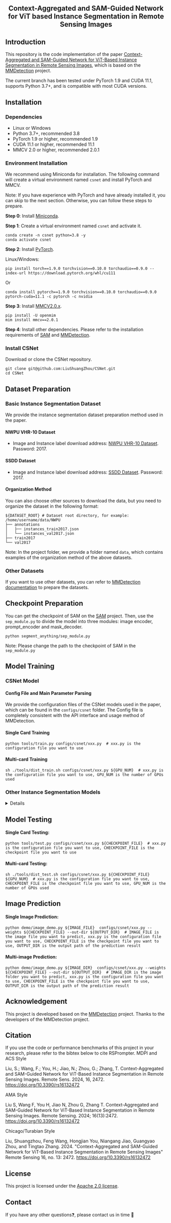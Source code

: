 <div align="center">
    <h2>
        Context-Aggregated and SAM-Guided Network for ViT based Instance Segmentation in Remote Sensing Images
    </h2>
</div>


## Introduction

This repository is the code implementation of the paper [Context-Aggregated and SAM-Guided Network for ViT-Based Instance Segmentation in Remote Sensing Images](https://www.mdpi.com/2072-4292/16/13/2472), which is based on the [MMDetection](https://github.com/open-mmlab/mmdetection/tree/main) project.

The current branch has been tested under PyTorch 1.9 and CUDA 11.1, supports Python 3.7+, and is compatible with most CUDA versions.


## Installation

### Dependencies

- Linux or Windows
- Python 3.7+, recommended 3.8
- PyTorch 1.9 or higher, recommended 1.9
- CUDA 11.1 or higher, recommended 11.1
- MMCV 2.0 or higher, recommended 2.0.1

### Environment Installation

We recommend using Miniconda for installation. The following command will create a virtual environment named `csnet` and install PyTorch and MMCV.

Note: If you have experience with PyTorch and have already installed it, you can skip to the next section. Otherwise, you can follow these steps to prepare.


**Step 0**: Install [Miniconda](https://docs.conda.io/projects/miniconda/en/latest/index.html).

**Step 1**: Create a virtual environment named `csnet` and activate it.

```shell
conda create -n csnet python=3.8 -y
conda activate csnet
```

**Step 2**: Install [PyTorch](https://pytorch.org/get-started/locally/).

Linux/Windows:
```shell
pip install torch==1.9.0 torchvision==0.10.0 torchaudio==0.9.0 --index-url https://download.pytorch.org/whl/cu111
```
Or

```shell
conda install pytorch==1.9.0 torchvision==0.10.0 torchaudio==0.9.0 pytorch-cuda=11.1 -c pytorch -c nvidia
```

**Step 3**: Install [MMCV2.0.x](https://mmcv.readthedocs.io/en/latest/get_started/installation.html).

```shell
pip install -U openmim
mim install mmcv==2.0.1
```

**Step 4**: Install other dependencies. Please refer to the installation requirements of [SAM](https://github.com/facebookresearch/segment-anything) and [MMDetection](https://github.com/open-mmlab/mmdetection).


### Install CSNet

Download or clone the CSNet repository.


```shell
git clone git@github.com:LiuShuangZhou/CSNet.git
cd CSNet
```

## Dataset Preparation

### Basic Instance Segmentation Dataset

We provide the instance segmentation dataset preparation method used in the paper.

#### NWPU VHR-10 Dataset

- Image and Instance label download address: [NWPU VHR-10 Dataset](https://pan.baidu.com/s/1g9yXyGcFCf26Qkq4gqi_KQ). Password: 2017.

#### SSDD Dataset

- Image and Instance label download address: [SSDD Dataset](https://pan.baidu.com/s/1fu3A2R9JIlQlOF6c7XcFdA). Password: 2017.


#### Organization Method

You can also choose other sources to download the data, but you need to organize the dataset in the following format:

```
${DATASET_ROOT} # Dataset root directory, for example: /home/username/data/NWPU
├── annotations
│   ├── instances_train2017.json
│   └── instances_val2017.json
├── train2017
└── val2017
```
Note: In the project folder, we provide a folder named `data`, which contains examples of the organization method of the above datasets.

### Other Datasets

If you want to use other datasets, you can refer to [MMDetection documentation](https://mmdetection.readthedocs.io/zh-cn/latest/user_guides/dataset_prepare.html) to prepare the datasets.

## Checkpoint Preparation
You can get the checkpoint of SAM on the [SAM](https://github.com/facebookresearch/segment-anything) project.
Then, use the `sep_module.py` to divide the model into three modules: image encoder, prompt_encoder and mask_decoder.
```shell
python segment_anything/sep_module.py
```
Note: Please change the path to the checkpoint of SAM in the `sep_module.py`
## Model Training

### CSNet Model

#### Config File and Main Parameter Parsing

We provide the configuration files of the CSNet models used in the paper, which can be found in the `configs/csnet` folder. The Config file is completely consistent with the API interface and usage method of MMDetection. 


#### Single Card Training

```shell
python tools/train.py configs/csnet/xxx.py  # xxx.py is the configuration file you want to use
```

#### Multi-card Training

```shell
sh ./tools/dist_train.sh configs/csnet/xxx.py ${GPU_NUM}  # xxx.py is the configuration file you want to use, GPU_NUM is the number of GPUs used
```

### Other Instance Segmentation Models

<details>

If you want to use other instance segmentation models, you can refer to [MMDetection](https://github.com/open-mmlab/mmdetection/tree/main) to train the models, or you can put their Config files in the `configs` folder of this project, and then train them according to the above methods.

</details>

## Model Testing

#### Single Card Testing:

```shell
python tools/test.py configs/csnet/xxx.py ${CHECKPOINT_FILE}  # xxx.py is the configuration file you want to use, CHECKPOINT_FILE is the checkpoint file you want to use
```

#### Multi-card Testing:

```shell
sh ./tools/dist_test.sh configs/csnet/xxx.py ${CHECKPOINT_FILE} ${GPU_NUM}  # xxx.py is the configuration file you want to use, CHECKPOINT_FILE is the checkpoint file you want to use, GPU_NUM is the number of GPUs used
```


## Image Prediction

#### Single Image Prediction:

```shell
python demo/image_demo.py ${IMAGE_FILE}  configs/csnet/xxx.py --weights ${CHECKPOINT_FILE} --out-dir ${OUTPUT_DIR}  # IMAGE_FILE is the image file you want to predict, xxx.py is the configuration file you want to use, CHECKPOINT_FILE is the checkpoint file you want to use, OUTPUT_DIR is the output path of the prediction result
```

#### Multi-image Prediction:

```shell
python demo/image_demo.py ${IMAGE_DIR}  configs/csnet/xxx.py --weights ${CHECKPOINT_FILE} --out-dir ${OUTPUT_DIR}  # IMAGE_DIR is the image folder you want to predict, xxx.py is the configuration file you want to use, CHECKPOINT_FILE is the checkpoint file you want to use, OUTPUT_DIR is the output path of the prediction result
```


## Acknowledgement

This project is developed based on the [MMDetection](https://github.com/open-mmlab/mmdetection/tree/main) project. Thanks to the developers of the MMDetection project.

## Citation

If you use the code or performance benchmarks of this project in your research, please refer to the bibtex below to cite RSPrompter.
MDPI and ACS Style

Liu, S.; Wang, F.; You, H.; Jiao, N.; Zhou, G.; Zhang, T. Context-Aggregated and SAM-Guided Network for ViT-Based Instance Segmentation in Remote Sensing Images. Remote Sens. 2024, 16, 2472. https://doi.org/10.3390/rs16132472

AMA Style

Liu S, Wang F, You H, Jiao N, Zhou G, Zhang T. Context-Aggregated and SAM-Guided Network for ViT-Based Instance Segmentation in Remote Sensing Images. Remote Sensing. 2024; 16(13):2472. https://doi.org/10.3390/rs16132472

Chicago/Turabian Style

Liu, Shuangzhou, Feng Wang, Hongjian You, Niangang Jiao, Guangyao Zhou, and Tingtao Zhang. 2024. "Context-Aggregated and SAM-Guided Network for ViT-Based Instance Segmentation in Remote Sensing Images" Remote Sensing 16, no. 13: 2472. https://doi.org/10.3390/rs16132472


## License

This project is licensed under the [Apache 2.0 license](LICENSE).

## Contact

If you have any other questions❓, please contact us in time 👬
